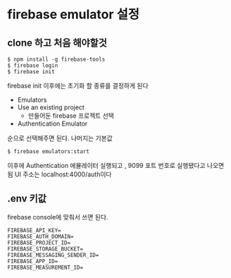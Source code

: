 # firebase emulator 설정

## clone 하고 처음 해야할것
```
$ npm install -g firebase-tools
$ firebase login
$ firebase init
```

firebase init 이후에는 초기화 할 종류를 결정하게 된다
- Emulators
- Use an existing project
    - 만들어둔 firebase 프로젝트 선택
- Authentication Emulator

순으로 선택해주면 된다.
나머지는 기본값

```
$ firebase emulators:start
```

이후에 Authentication 에뮬레이터 실행되고 , 9099 포트 번호로 실행됐다고 나오면 됨
UI 주소는 localhost:4000/auth이다

## .env 키값

firebase console에 맞춰서 쓰면 된다.

```
FIREBASE_API_KEY=
FIREBASE_AUTH_DOMAIN=
FIREBASE_PROJECT_ID=
FIREBASE_STORAGE_BUCKET=
FIREBASE_MESSAGING_SENDER_ID=
FIREBASE_APP_ID=
FIREBASE_MEASUREMENT_ID=
```